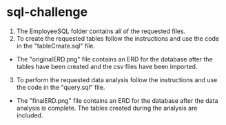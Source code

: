 # sql-challenge

1. The EmployeeSQL folder contains all of the requested files.
2. To create the requested tables follow the instructions and use the code in the "tableCreate.sql" file.
  - The "originalERD.png" file contains an ERD for the database after the tables have been created and the csv files have been imported.
3. To perform the requested data analysis follow the instructions and use the code in the "query.sql" file.
  - The "finalERD.png" file contains an ERD for the database after the data analysis is complete. The tables created during the analysis are included.
